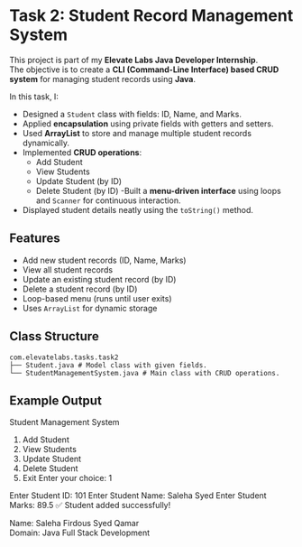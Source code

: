 # Task 2: Student Record Management System

This project is part of my **Elevate Labs Java Developer Internship**.  
The objective is to create a **CLI (Command-Line Interface) based CRUD system** for managing student records using **Java**.

In this task, I:
- Designed a `Student` class with fields: ID, Name, and Marks.
- Applied **encapsulation** using private fields with getters and setters.
- Used **ArrayList** to store and manage multiple student records dynamically.
- Implemented **CRUD operations**:
  - Add Student
  - View Students
  - Update Student (by ID)
  - Delete Student (by ID)
 -Built a **menu-driven interface** using loops and `Scanner` for continuous interaction.
- Displayed student details neatly using the `toString()` method.

## Features
- Add new student records (ID, Name, Marks)
- View all student records
- Update an existing student record (by ID)
- Delete a student record (by ID)
- Loop-based menu (runs until user exits)
- Uses `ArrayList` for dynamic storage
  
## Class Structure
```
com.elevatelabs.tasks.task2
├── Student.java # Model class with given fields.
└── StudentManagementSystem.java # Main class with CRUD operations.
```
## Example Output
Student Management System

1. Add Student
2. View Students
3. Update Student
4. Delete Student
5. Exit
Enter your choice: 1

Enter Student ID: 101
Enter Student Name: Saleha Syed
Enter Student Marks: 89.5
✅ Student added successfully!


Name: Saleha Firdous Syed Qamar  
Domain: Java Full Stack Development


